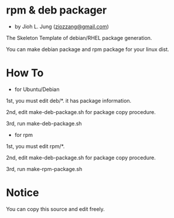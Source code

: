rpm & deb packager
==================

- by Jioh L. Jung (ziozzang@gmail.com)

The Skeleton Template of debian/RHEL package generation.

You can make debian package and rpm package for your linux dist.

How To
======

* for Ubuntu/Debian

1st, you must edit deb/*. it has package information.

2nd, edit make-deb-package.sh for package copy procedure.

3rd, run make-deb-package.sh


* for rpm

1st, you must edit rpm/*.

2nd, edit make-deb-package.sh for package copy procedure.

3rd, run make-rpm-package.sh

Notice
======

You can copy this source and edit freely.
